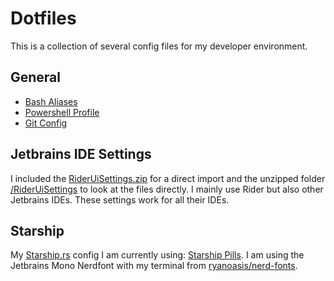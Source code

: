 # Dotfiles
This is a collection of several config files for my developer environment.

## General
- [Bash Aliases](.bash_aliases)
- [Powershell Profile](rr.ps1)
- [Git Config](.gitconfig)

## Jetbrains IDE Settings
I included the [RiderUiSettings.zip](RiderUiSettings.zip) for a direct import and the unzipped folder [/RiderUiSettings](RiderUiSettings) to look at the files directly. I mainly use Rider but also other Jetbrains IDEs. These settings work for all their IDEs.

## Starship
My [Starship.rs](https://starship.rs/) config I am currently using: [Starship Pills](starship-pills.toml). I am using the Jetbrains Mono Nerdfont with my terminal from [ryanoasis/nerd-fonts](https://github.com/ryanoasis/nerd-fonts).
